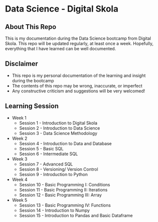 # Data Science - Digital Skola
## About This Repo
This is my documentation during the Data Science bootcamp from Digital Skola. This repo will be updated regularly, at least once a week. Hopefully, everything that I have learned can be well documented.

## Disclaimer
- This repo is my personal documentation of the learning and insight during the bootcamp
- The contents of this repo may be wrong, inaccurate, or imperfect
- Any constructive criticism and suggestions will be very welcomed!

## Learning Session
- Week 1
  - Session 1 - Introduction to Digital Skola
  - Session 2 - Introduction to Data Science
  - Session 3 - Data Science Methodology
- Week 2
  - Session 4 - Introduction to Data and Database
  - Session 5 - Basic SQL
  - Session 6 - Intermediate SQL
- Week 3
  - Session 7 - Advanced SQL
  - Session 8 - Versioning/ Version Control
  - Session 9 - Introduction to Python
- Week 4
  - Session 10 - Basic Programming I: Conditions
  - Session 11 - Basic Programming II: Iterations
  - Session 12 - Basic Programming III: Array
- Week 5
  - Session 13 - Basic Programming IV: Functions
  - Session 14 - Introduction to Numpy
  - Session 15 - Introduction to Pandas and Basic Dataframe
